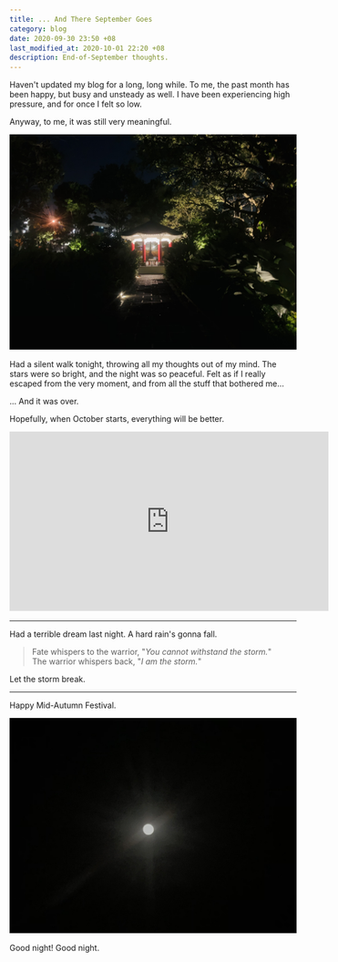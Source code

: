 ```yaml
---
title: ... And There September Goes
category: blog
date: 2020-09-30 23:50 +08
last_modified_at: 2020-10-01 22:20 +08
description: End-of-September thoughts.
---
```


Haven't updated my blog for a long, long while. To me, the past month has been happy, but busy and unsteady as well. I have been experiencing high pressure, and for once I felt so low.

Anyway, to me, it was still very meaningful.

![Yunnan Garden](/assets/images/posts/2020-09/yunnan_garden.jpg)

Had a silent walk tonight, throwing all my thoughts out of my mind. The stars were so bright, and the night was so peaceful. Felt as if I really escaped from the very moment, and from all the stuff that bothered me...

... And it was over.

Hopefully, when October starts, everything will be better.

<div class="video-container-wrapper"><div class="video-container"><iframe width="560" height="315" src="https://www.youtube.com/embed/d020hcWA_Wg" frameborder="0" allow="accelerometer; autoplay; clipboard-write; encrypted-media; gyroscope; picture-in-picture" allowfullscreen></iframe></div></div>

<hr />

Had a terrible dream last night. A hard rain's gonna fall.

> Fate whispers to the warrior, "*You cannot withstand the storm.*"  
> The warrior whispers back, "*I am the storm.*"

Let the storm break.

<hr />

Happy Mid-Autumn Festival.

![The moon is so bright.](/assets/images/posts/2020-09/moon.jpg)

Good night! Good night.

